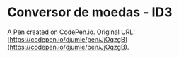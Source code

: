 # Conversor de moedas - ID3

A Pen created on CodePen.io. Original URL: [https://codepen.io/djumie/pen/JjOqzgB](https://codepen.io/djumie/pen/JjOqzgB).


